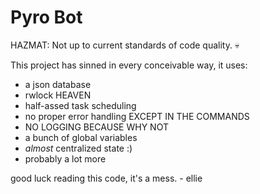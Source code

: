 # Pyro Bot

HAZMAT: Not up to current standards of code quality. 💀

This project has sinned in every conceivable way, it uses:

- a json database
- rwlock HEAVEN
- half-assed task scheduling
- no proper error handling EXCEPT IN THE COMMANDS
- NO LOGGING BECAUSE WHY NOT
- a bunch of global variables
- *almost* centralized state :)
- probably a lot more

good luck reading this code, it's a mess. - ellie
